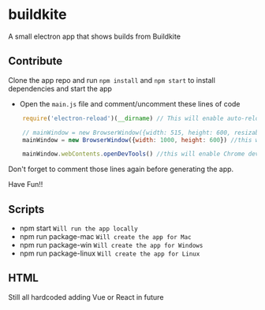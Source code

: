 # buildkite
A small electron app that shows builds from Buildkite

## Contribute
Clone the app repo and run `npm install` and `npm start` to install dependencies and start the app

  - Open the `main.js` file and comment/uncomment these lines of code

  ```Javascript
      require('electron-reload')(__dirname) // This will enable auto-reload

      // mainWindow = new BrowserWindow({width: 515, height: 600, resizable: false})
      mainWindow = new BrowserWindow({width: 1000, height: 600}) //this will make the screen bigger

      mainWindow.webContents.openDevTools() //this will enable Chrome dev tools for debuging that's why you need a bigger screen

  ```

  Don't forget to comment those lines again before generating the app.

Have Fun!!

## Scripts
 - npm start `Will run the app locally`
 - npm run package-mac `Will create the app for Mac`
 - npm run package-win `Will create the app for Windows`
 - npm run package-linux `Will create the app for Linux`
 
 ## HTML
  Still all hardcoded adding Vue or React in future